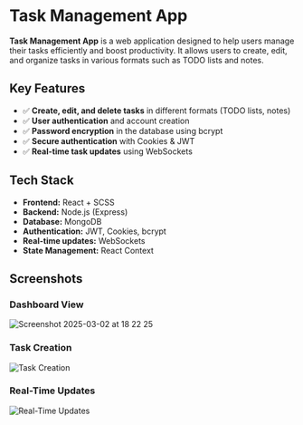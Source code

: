 # Task Management App

**Task Management App** is a web application designed to help users manage their tasks efficiently and boost productivity. It allows users to create, edit, and organize tasks in various formats such as TODO lists and notes.

## Key Features
- ✅ **Create, edit, and delete tasks** in different formats (TODO lists, notes)
- ✅ **User authentication** and account creation
- ✅ **Password encryption** in the database using bcrypt
- ✅ **Secure authentication** with Cookies & JWT
- ✅ **Real-time task updates** using WebSockets

## Tech Stack
- **Frontend:** React + SCSS
- **Backend:** Node.js (Express)
- **Database:** MongoDB
- **Authentication:** JWT, Cookies, bcrypt
- **Real-time updates:** WebSockets
- **State Management:** React Context 

## Screenshots
### Dashboard View
![Screenshot 2025-03-02 at 18 22 25](https://github.com/user-attachments/assets/ea062aea-444f-45e2-bd69-32a6fb546d4e)


### Task Creation
![Task Creation](path/to/task-creation-screenshot.jpg)

### Real-Time Updates
![Real-Time Updates](path/to/real-time-updates-screenshot.jpg)
